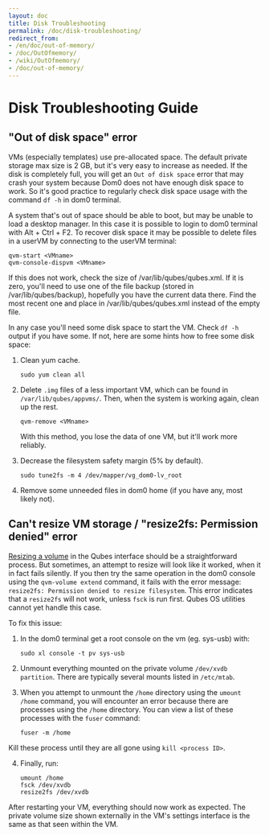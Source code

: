```yaml
---
layout: doc
title: Disk Troubleshooting
permalink: /doc/disk-troubleshooting/
redirect_from:
- /en/doc/out-of-memory/
- /doc/OutOfmemory/
- /wiki/OutOfmemory/
- /doc/out-of-memory/
---
```


# Disk Troubleshooting Guide #

## "Out of disk space" error ##

VMs (especially templates) use pre-allocated space. 
The default private storage max size is 2 GB, but it's very easy to increase as needed. 
If the disk is completely full, you will get an `Out of disk space` error that may crash your system because Dom0 does not have enough disk space to work. 
So it's good practice to regularly check disk space usage with the command `df -h` in dom0 terminal.

A system that's out of space should be able to boot, but may be unable to load a desktop manager. 
In this case it is possible to login to dom0 terminal with Alt + Ctrl + F2. 
To recover disk space it may be possible to delete files in a userVM by connecting to the userVM terminal:

~~~
qvm-start <VMname>
qvm-console-dispvm <VMname>
~~~

If this does not work, check the size of /var/lib/qubes/qubes.xml. 
If it is zero, you'll need to use one of the file backup (stored in /var/lib/qubes/backup), hopefully you have the current data there. 
Find the most recent one and place in /var/lib/qubes/qubes.xml instead of the empty file.

In any case you'll need some disk space to start the VM. Check `df -h` output if you have some. 
If not, here are some hints how to free some disk space:

1.  Clean yum cache.

    ~~~
    sudo yum clean all
    ~~~

2.  Delete `.img` files of a less important VM, which can be found in `/var/lib/qubes/appvms/`.
    Then, when the system is working again, clean up the rest.

    ~~~
    qvm-remove <VMname>
    ~~~

    With this method, you lose the data of one VM, but it'll work more reliably.

3.  Decrease the filesystem safety margin (5% by default).

    ~~~
    sudo tune2fs -m 4 /dev/mapper/vg_dom0-lv_root
    ~~~

4.  Remove some unneeded files in dom0 home (if you have any, most likely not).

## Can't resize VM storage / "resize2fs: Permission denied" error ##

[Resizing a volume](/doc/resize-disk-image/) in the Qubes interface should be a straightforward process.
But sometimes, an attempt to resize will look like it worked, when it in fact fails silently.
If you then try the same operation in the dom0 console using the `qvm-volume extend` command, it fails with the error message: `resize2fs: Permission denied to resize filesystem`.
This error indicates that a `resize2fs` will not work, unless `fsck` is run first.
Qubes OS utilities cannot yet handle this case.

To fix this issue:

1. In the dom0 terminal get a root console on the vm (eg. sys-usb) with:

    ~~~
    sudo xl console -t pv sys-usb
    ~~~

2. Unmount everything mounted on the private volume `/dev/xvdb partition`. 
There are typically several mounts listed in `/etc/mtab`. 

3. When you attempt to unmount the `/home` directory using the `umount /home` command, you will encounter an error because there are processes using the `/home` directory. You can view a list of these processes with the `fuser` command:

    ~~~
    fuser -m /home
    ~~~

Kill these process until they are all gone using `kill <process ID>`.

4. Finally, run:

    ~~~
    umount /home
    fsck /dev/xvdb
    resize2fs /dev/xvdb
    ~~~

After restarting your VM, everything should now work as expected. 
The private volume size shown externally in the VM's settings interface is the same as that seen within the VM.
